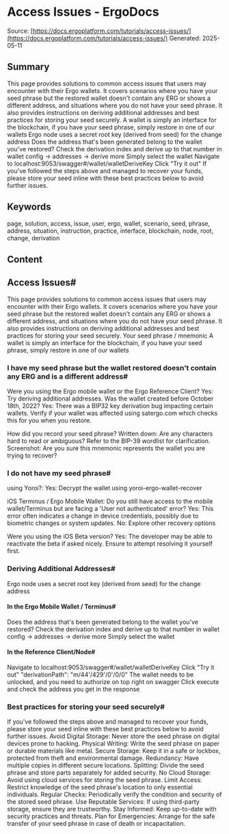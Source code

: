 # Access Issues - ErgoDocs
Source: [https://docs.ergoplatform.com/tutorials/access-issues/](https://docs.ergoplatform.com/tutorials/access-issues/)
Generated: 2025-05-11

## Summary
This page provides solutions to common access issues that users may encounter with their Ergo wallets. It covers scenarios where you have your seed phrase but the restored wallet doesn't contain any ERG or shows a different address, and situations where you do not have your seed phrase. It also provides instructions on deriving additional addresses and best practices for storing your seed securely. A wallet is simply an interface for the blockchain, if you have your seed phrase, simply restore in one of our wallets Ergo node uses a secret root key (derived from seed) for the change address Does the address that's been generated belong to the wallet you've restored? Check the derivation index and derive up to that number in wallet config -> addresses -> derive more Simply select the wallet Navigate to localhost:9053/swagger#/wallet/walletDeriveKey Click "Try it out" If you've followed the steps above and managed to recover your funds, please store your seed inline with these best practices below to avoid further issues.

## Keywords
page, solution, access, issue, user, ergo, wallet, scenario, seed, phrase, address, situation, instruction, practice, interface, blockchain, node, root, change, derivation

## Content
## Access Issues#
This page provides solutions to common access issues that users may encounter with their Ergo wallets. It covers scenarios where you have your seed phrase but the restored wallet doesn't contain any ERG or shows a different address, and situations where you do not have your seed phrase. It also provides instructions on deriving additional addresses and best practices for storing your seed securely.
Your seed phrase / mnemonic
A wallet is simply an interface for the blockchain, if you have your seed phrase, simply restore in one of our wallets

### I have my seed phrase but the wallet restored doesn't contain any ERG and is a different address#
Were you using the Ergo mobile wallet or the Ergo Reference Client?
Yes: Try deriving additional addresses.
Was the wallet created before October 18th, 2022?
Yes: There was a BIP32 key derivation bug impacting certain wallets. Verify if your wallet was affected using satergo.com which checks this for you when you restore.




How did you record your seed phrase?
Written down: Are any characters hard to read or ambiguous? Refer to the BIP-39 wordlist for clarification.
Screenshot: Are you sure this mnemonic represents the wallet you are trying to recover?

### I do not have my seed phrase#
using Yoroi?: 
Yes: Decrypt the wallet using yoroi-ergo-wallet-recover


iOS Terminus / Ergo Mobile Wallet:
Do you still have access to the mobile wallet/Terminus but are facing a 'User not authenticated' error?
Yes: This error often indicates a change in device credentials, possibly due to biometric changes or system updates.
No: Explore other recovery options


Were you using the iOS Beta version?
Yes: The developer may be able to reactivate the beta if asked nicely. Ensure to attempt resolving it yourself first.

### Deriving Additional Addresses#
Ergo node uses a secret root key (derived from seed) for the change address

#### In the Ergo Mobile Wallet / Terminus#
Does the address that's been generated belong to the wallet you've restored? Check the derivation index and derive up to that number in wallet config -> addresses -> derive more
Simply select the wallet

#### In the Reference Client/Node#
Navigate to localhost:9053/swagger#/wallet/walletDeriveKey
Click "Try it out"
"derivationPath": "m/44'/429'/0'/0/0"
The wallet needs to be unlocked, and you need to authorize on top right on swagger
Click execute and check the address you get in the response

### Best practices for storing your seed securely#
If you've followed the steps above and managed to recover your funds, please store your seed inline with these best practices below to avoid further issues.
Avoid Digital Storage: Never store the seed phrase on digital devices prone to hacking.
Physical Writing: Write the seed phrase on paper or durable materials like metal.
Secure Storage: Keep it in a safe or lockbox, protected from theft and environmental damage.
Redundancy: Have multiple copies in different secure locations.
Splitting: Divide the seed phrase and store parts separately for added security.
No Cloud Storage: Avoid using cloud services for storing the seed phrase.
Limit Access: Restrict knowledge of the seed phrase's location to only essential individuals.
Regular Checks: Periodically verify the condition and security of the stored seed phrase.
Use Reputable Services: If using third-party storage, ensure they are trustworthy.
Stay Informed: Keep up-to-date with security practices and threats.
Plan for Emergencies: Arrange for the safe transfer of your seed phrase in case of death or incapacitation.
